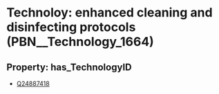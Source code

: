 # Technoloy: __enhanced cleaning and disinfecting protocols__ (PBN__Technology_1664)

## Property: has_TechnologyID

* [Q24887418](Q24887418)

